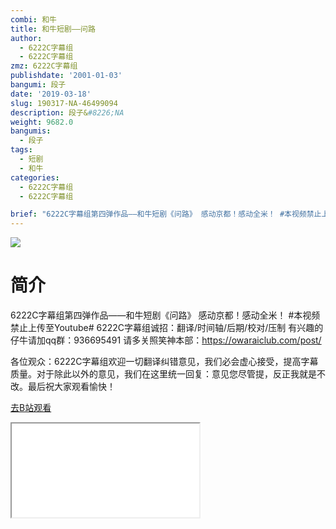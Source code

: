 ```yaml
---
combi: 和牛
title: 和牛短剧——问路
author:
  - 6222C字幕组
  - 6222C字幕组
zmz: 6222C字幕组
publishdate: '2001-01-03'
bangumi: 段子
date: '2019-03-18'
slug: 190317-NA-46499094
description: 段子&#8226;NA
weight: 9682.0
bangumis:
  - 段子
tags:
  - 短剧
  - 和牛
categories:
  - 6222C字幕组
  - 6222C字幕组

brief: "6222C字幕组第四弹作品——和牛短剧《问路》 感动京都！感动全米！ #本视频禁止上传至Youtube# 6222C字幕组诚招：翻译/时间轴/后期/校对/压制 有兴趣的仔牛请加qq群：936695491 请多关照笑神本部：https://owaraiclub.com/post/ 各位观众：6222C字幕组欢迎一切翻译纠错意见，我们必会虚心接受，提高字幕质量。对于除此以外的意见，我们在这里统一回复：意见您尽管提，反正我就是不改。最后祝大家观看愉快！"
---
```

![](https://i.imgur.com/JntR1vt.jpg)
# 简介  
6222C字幕组第四弹作品——和牛短剧《问路》
感动京都！感动全米！
#本视频禁止上传至Youtube#
6222C字幕组诚招：翻译/时间轴/后期/校对/压制 有兴趣的仔牛请加qq群：936695491
请多关照笑神本部：https://owaraiclub.com/post/

各位观众：6222C字幕组欢迎一切翻译纠错意见，我们必会虚心接受，提高字幕质量。对于除此以外的意见，我们在这里统一回复：意见您尽管提，反正我就是不改。最后祝大家观看愉快！  

[去B站观看](https://www.bilibili.com/video/av46499094/)
<div class ="resp-container"><iframe class="testiframe" src="//player.bilibili.com/player.html?aid=46499094"", scrolling="no", allowfullscreen="true" > </iframe></div> 
